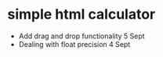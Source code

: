 # simple html calculator
- Add drag and drop functionality 5 Sept
- Dealing with float precision 4 Sept